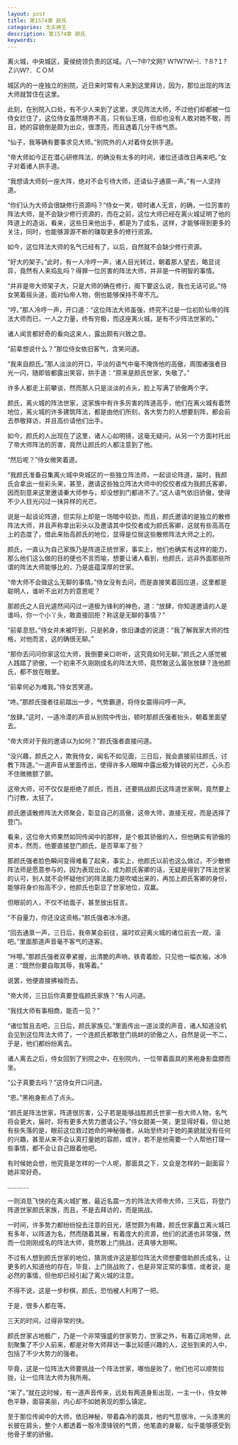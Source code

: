 ```yaml
---
layout: post
title: 第1574章 颜氏
categories: 太古神王
description: 第1574章 颜氏
keywords:
---
```


离火城，中央城区，夏侯统领负责的区域。八一?中?文网?  Ｗ?Ｗ?Ｗ㈠．?８?１?Ｚ㈧Ｗ?．ＣＯＭ

城区内的一座独立的别院，近日来时常有人来到这里拜访，因为，那位出现的阵法大师就暂住在这里。

此刻，在别院入口处，有不少人来到了这里，求见阵法大师，不过他们却都被一位侍女拦住了，这位侍女虽然境界不高，只有仙王境，但却也没有人敢对她不敬，而且，她的容貌倒是颇为出众，很漂亮，而且透着几分干练气质。

“仙子，我等确有要事求见大师。”别院外的人对着侍女拱手道。

“帝大师如今正在潜心研修阵法，的确没有太多的时间，诸位还请改日再来吧。”女子对着诸人拱手道。

“我想请大师刻一座大阵，绝对不会亏待大师，还请仙子通禀一声。”有一人坚持道。

“你们认为大师会很缺修行资源吗？”侍女一笑，顿时诸人无言，的确，一位厉害的阵法大师，是不会缺少修行资源的，而在之前，这位大师已经在离火城证明了他的阵道上的造诣，看来，这些日来他出手，都是为了成名，这样，才能够得到更多的关注，同时，也能够源源不断的赚取更多的修行资源。

如今，这位阵法大师的名气已经有了，以后，自然就不会缺少修行资源。

“好大的架子。”此时，有一人冷哼一声，诸人目光转过，朝着那人望去，略显诧异，竟然有人来捣乱吗？得罪一位厉害的阵法大师，并非是一件明智的事情。

“并非是帝大师架子大，只是大师的确在修行，阁下要这么说，我也无话可说。”侍女笑着摇头道，面对仙帝人物，倒也能够保持不卑不亢。

“哼。”那人冷哼一声，开口道：“这位阵法大师虽强，终究不过是一位初阶仙帝的阵法大师而已，一人之力量，终有穷极，而这座离火城，是有不少阵法世家的。”

诸人闻言都好奇的看向这来人，露出颇有兴致之意。

“前辈想说什么？”那位侍女依旧客气，含笑问道。

“我来自颜氏。”那人淡淡的开口，平淡的语气中毫不掩饰他的高傲，周围诸强者目光一闪，随即皆都露出笑容，拱手道：“原来是颜氏世家，失敬了。”

许多人都走上前攀谈，然而那人只是淡淡的点头，脸上写满了骄傲两个字。

颜氏，离火城的阵法世家，这家族中有许多厉害的阵道高手，他们在离火城有着然地位，离火城的许多建筑阵法，都是由他们所刻，各大势力的人想要刻阵，都会前去恭敬拜访，并且高价请他们出手。

如今，颜氏的人出现在了这里，诸人心如明镜，这毫无疑问，从另一个方面衬托出了帝大师阵法的厉害，竟然让颜氏的人都注意到了他。

“然后呢？”侍女微笑着道。

“我颜氏准备召集离火城中央城区的一些独立阵法师，一起谈论阵道，届时，我颜氏会拿出一些彩头来，甚至，邀请这些独立阵法大师中的佼佼者成为我颜氏客卿，因而刻意来这里邀请秦大师参与，却没想到门都进不了。”这人语气依旧骄傲，使得不少人目光闪过一抹异样的光芒。

说是一起谈论阵道，但实际上却是一场暗中较劲，而且，颜氏邀请的是独立的散修阵法大师，并且声称拿出彩头以及邀请其中佼佼者成为颜氏客卿，这就有些高高在上的态度了，借此来抬高颜氏的地位，显得是位居这些散修阵法大师之上的。

颜氏，一直认为自己家族乃是阵道正统世家，事实上，他们也确实有这样的能力，那么他们这么做的目的便也不言而喻，想要让诸人看到，他颜氏，远非外面那些所谓的阵法大师能够比的，乃是底蕴深厚的世家。

“帝大师不会做这么无聊的事情。”侍女没有去问，而是直接笑着回应道，这里都是聪明人，谁听不出对方的意思呢？

那颜氏之人目光遽然间闪过一道极为锋利的神色，道：“放肆，你知道邀请的人是谁吗，你一个小丫头，敢直接回拒？称这是无聊的事情？”

“前辈息怒。”侍女并未被吓到，只是躬身，依旧谦虚的说道：“我了解我家大师的性格，对他而言，这的确很无聊。”

“那你去问问你家这位大师，我倒要亲口听听，这究竟如何无聊。”颜氏之人感觉被人践踏了骄傲，一个初来不久刚刚成名的阵法大师，竟然敢这么嚣张放肆？连他颜氏，都不放在眼里。

“前辈何必为难我。”侍女苦笑道。

“咚。”那颜氏强者往前踏出一步，气势霸道，将侍女震得闷哼一声。

“放肆。”这时，一道冷漠的声音从别院中传出，顿时那颜氏强者抬头，朝着里面望去。

“帝大师对于我的邀请以为如何？”颜氏强者直接问道。

“没兴趣，颜氏之人，欺我侍女，闻名不如见面，三日后，我会直接前往颜氏，讨教下阵道。”一道声音从里面传出，使得许多人眼眸中露出极为锋锐的光芒，心头忍不住微微颤了颤。

这帝大师，可不仅仅是拒绝了颜氏，而且，还要挑战颜氏这阵道世家啊，竟然要上门讨教，太狂了。

颜氏邀请散修阵法大师聚会，彰显自己的高傲，这帝大师，直接无视，而是选择了登门。

看来，这位帝大师果然如同传闻中的那样，是个极其骄傲的人，但他确实有骄傲的资本，然而，他要直接登门颜氏，是否草率了些？

那颜氏强者脸色瞬间变得难看了起来，事实上，他颜氏以前也这么做过，不少散修阵法师是愿意参与的，因为表现出众，成为颜氏客卿的话，无疑是得到了阵法世家的认可，别人就不会怀疑他们的阵法能力是吹嘘出来的，再加上颜氏客卿的身份，能够将身价抬高不少，他颜氏也彰显了世家地位，双赢。

但眼前的人，不仅不给面子，甚至放出狂言。

“不自量力，你还没这资格。”颜氏强者冰冷道。

“回去通禀一声，三日后，我帝某会前往，届时欢迎离火城的诸位前去一观，滚吧。”里面那道声音毫不客气的逐客。

“咔嚓。”那颜氏强者双拳紧握，出清脆的声响，铁青着脸，只见他一幅衣袖，冰冷道：“既然你要自取其辱，我等着。”

说罢，他便直接拂袖而去。

“帝大师，三日后你真要登临颜氏家族？”有人问道。

“我找大师有事相商，能否一见？”

“诸位暂且去吧，三日后，颜氏家族见。”里面传出一道淡漠的声音，诸人知道没机会见到这位阵法大师了，一个连颜氏都敢登门挑衅的骄傲之人，自然是说一不二，于是，他们都纷纷离去。

诸人离去之后，侍女回到了别院之中，在别院内，一位带着面具的黑袍身影盘膝而坐。

“公子真要去吗？”这侍女开口问道。

“恩。”黑袍身影点了点头。

“颜氏是阵法世家，阵道很厉害，公子若是能够战胜颜氏世家一些大师人物，名气将会更大，届时，将有更多大势力邀请公子。”侍女甜美一笑，更显得好看，但让她有些失落的是，眼前这位救过她命的神秘强者，从始至终对于她的美貌就没有任何的兴趣，甚至从来不会认真打量她的容颜，或许，若不是他需要一个人帮他打理一些事情，都不会让自己跟着他吧。

有时候她会想，他究竟是怎样的一个人呢，那面具之下，又会是怎样的一副面容？她非常好奇。

…………

一则消息飞快的在离火城扩散，最近名震一方的阵法大师帝大师，三天后，将登门阵道世家颜氏家族，而且，不是去拜访的，而是挑战。

一时间，许多势力都纷纷投去注意的目光，感觉颇为有趣，颜氏世家矗立离火城已有多年，以阵道为名，然而随着其展，有着庞大的资源，他们的武道也非常强，然而一位刚刚成名的阵法大师，竟然敢上门挑战，还真够大胆啊。

不过有人想到颜氏世家的地位，猜测或许这是那位阵法大师想要借助颜氏成名，让更多的人知道他的存在，毕竟，上门挑战败了，也是非常正常的事情，或者说，是必然的事情，但他却已经引起了离火城的注意。

不得不说，这是一步秒棋，颜氏，恐怕被人利用了一把。

于是，很多人都在等。

三天的时间，过得非常的快。

颜氏世家占地极广，乃是一个非常强盛的世家势力，世家之外，有着辽阔地带，此刻聚集了不少人前来，都是对帝大师拜访一事比较感兴趣的人，这些到来的人中，包括了不少大势力的强者。

毕竟，这是一位阵法大师要挑战一个阵法世家，哪怕是败了，他们也可以顺势拉拢，让一位阵法大师为我所用。

“来了。”就在这时候，有一道声音传来，远处有两道身影出现，一主一仆，侍女神色平静，面容美丽，内心却不如她表现的那么镇定。

至于那位传闻中的大师，依旧神秘，带着森冷的面具，他的气息很冷，一头漆黑的长披在肩头，整个人都透着一股冷漠锋锐的气质，他笔直的身躯，似乎能够感受到他骨子里的骄傲。
